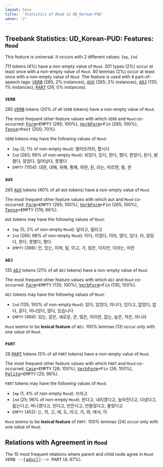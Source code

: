 ```yaml
---
layout: base
title:  'Statistics of Mood in UD_Korean-PUD'
udver: '2'
---
```


## Treebank Statistics: UD_Korean-PUD: Features: `Mood`

This feature is universal.
It occurs with 2 different values: `Imp`, `Ind`.

711 tokens (4%) have a non-empty value of `Mood`.
201 types (2%) occur at least once with a non-empty value of `Mood`.
40 lemmas (2%) occur at least once with a non-empty value of `Mood`.
The feature is used with 4 part-of-speech tags: <tt><a href="ko_pud-pos-VERB.html">VERB</a></tt> (285; 2% instances), <tt><a href="ko_pud-pos-AUX.html">AUX</a></tt> (265; 2% instances), <tt><a href="ko_pud-pos-ADJ.html">ADJ</a></tt> (135; 1% instances), <tt><a href="ko_pud-pos-PART.html">PART</a></tt> (26; 0% instances).

### `VERB`

285 <tt><a href="ko_pud-pos-VERB.html">VERB</a></tt> tokens (20% of all `VERB` tokens) have a non-empty value of `Mood`.

The most frequent other feature values with which `VERB` and `Mood` co-occurred: <tt><a href="ko_pud-feat-Form.html">Form</a></tt><tt>=EMPTY</tt> (285; 100%), <tt><a href="ko_pud-feat-VerbForm.html">VerbForm</a></tt><tt>=Fin</tt> (285; 100%), <tt><a href="ko_pud-feat-Tense.html">Tense</a></tt><tt>=Past</tt> (200; 70%).

`VERB` tokens may have the following values of `Mood`:

* `Imp` (2; 1% of non-empty `Mood`): 떨어뜨려라, 합시다
* `Ind` (283; 99% of non-empty `Mood`): 되었다, 있다, 한다, 했다, 받았다, 된다, 밝혔다, 않았다, 일어났다, 못했다
* `EMPTY` (1154): 대한, 대해, 위해, 통해, 위한, 된, 라는, 따르면, 될, 한

### `AUX`

265 <tt><a href="ko_pud-pos-AUX.html">AUX</a></tt> tokens (40% of all `AUX` tokens) have a non-empty value of `Mood`.

The most frequent other feature values with which `AUX` and `Mood` co-occurred: <tt><a href="ko_pud-feat-Form.html">Form</a></tt><tt>=EMPTY</tt> (265; 100%), <tt><a href="ko_pud-feat-VerbForm.html">VerbForm</a></tt><tt>=Fin</tt> (265; 100%), <tt><a href="ko_pud-feat-Tense.html">Tense</a></tt><tt>=EMPTY</tt> (176; 66%).

`AUX` tokens may have the following values of `Mood`:

* `Imp` (5; 2% of non-empty `Mood`): 달라고, 말라고
* `Ind` (260; 98% of non-empty `Mood`): 이다, 이었다, 이라, 였다, 있다, 라, 않았다, 한다, 못했다, 했다
* `EMPTY` (398): 인, 있는, 이며, 일, 이고, 가, 않은, 이지만, 이라는, 이란

### `ADJ`

135 <tt><a href="ko_pud-pos-ADJ.html">ADJ</a></tt> tokens (21% of all `ADJ` tokens) have a non-empty value of `Mood`.

The most frequent other feature values with which `ADJ` and `Mood` co-occurred: <tt><a href="ko_pud-feat-Form.html">Form</a></tt><tt>=EMPTY</tt> (135; 100%), <tt><a href="ko_pud-feat-VerbForm.html">VerbForm</a></tt><tt>=Fin</tt> (135; 100%).

`ADJ` tokens may have the following values of `Mood`:

* `Ind` (135; 100% of non-empty `Mood`): 있다, 있었다, 아니다, 있다고, 없었다, 없다, 같다, 아니었다, 않다, 있습니다
* `EMPTY` (494): 있는, 같은, 새로운, 큰, 많은, 이러한, 없는, 높은, 작은, 아니라

`Mood` seems to be **lexical feature** of `ADJ`. 100% lemmas (13) occur only with one value of `Mood`.

### `PART`

26 <tt><a href="ko_pud-pos-PART.html">PART</a></tt> tokens (5% of all `PART` tokens) have a non-empty value of `Mood`.

The most frequent other feature values with which `PART` and `Mood` co-occurred: <tt><a href="ko_pud-feat-Case.html">Case</a></tt><tt>=EMPTY</tt> (26; 100%), <tt><a href="ko_pud-feat-VerbForm.html">VerbForm</a></tt><tt>=Fin</tt> (26; 100%), <tt><a href="ko_pud-feat-Polite.html">Polite</a></tt><tt>=EMPTY</tt> (25; 96%).

`PART` tokens may have the following values of `Mood`:

* `Imp` (1; 4% of non-empty `Mood`): 쓰라고
* `Ind` (25; 96% of non-empty `Mood`): 된다고, 내리겠다고, 높아진다고, 다녔다고, 돕는다고, 떠나겠다고, 띤다고, 만든다고, 만들었다고, 물었다고
* `EMPTY` (452): 는, 의, 고, 에, 도, 라고, 가, 와, 에서, 이

`Mood` seems to be **lexical feature** of `PART`. 100% lemmas (24) occur only with one value of `Mood`.

## Relations with Agreement in `Mood`

The 10 most frequent relations where parent and child node agree in `Mood`:
<tt>VERB --[<tt><a href="ko_pud-dep-advcl.html">advcl</a></tt>]--> PART</tt> (4; 67%).

